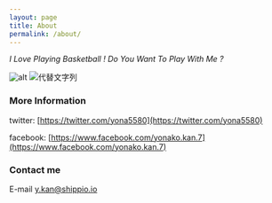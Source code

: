 ```yaml
---
layout: page
title: About
permalink: /about/
---
```




*I Love Playing Basketball ! Do You Want To Play With Me ?*


![alt](yona_basketball.jpg)
![代替文字列](yona_basketball.jpg "pic")



### More Information


twitter:
[https://twitter.com/yona5580](https://twitter.com/yona5580)

facebook:
[https://www.facebook.com/yonako.kan.7](https://www.facebook.com/yonako.kan.7)

### Contact me

E-mail
[y.kan@shippio.io](y.kan@shippio.io)
